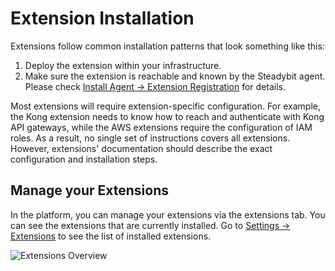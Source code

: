 # Extension Installation

Extensions follow common installation patterns that look something like this:

1. Deploy the extension within your infrastructure.
2. Make sure the extension is reachable and known by the Steadybit agent. Please check [Install Agent -> Extension Registration](/install-and-configure/install-agent/extension-registration.md) for details.

Most extensions will require extension-specific configuration. For example, the Kong extension needs to know how to reach and authenticate with Kong API gateways, while the AWS extensions require the configuration of IAM roles. As a result, no single set of instructions covers all extensions. However, extensions' documentation should describe the exact configuration and installation steps.

## Manage your Extensions

In the platform, you can manage your extensions via the extensions tab. You can see the extensions that are currently installed. Go to [Settings -> Extensions](https://platform.steadybit.com/settings/extensions) to see the list of installed extensions.

![Extensions Overview](extensions.png)
